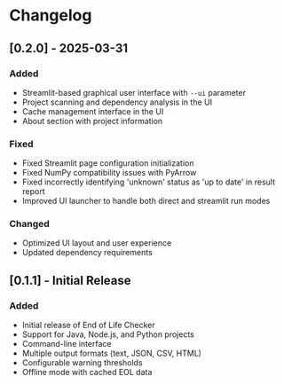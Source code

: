 # Changelog

## [0.2.0] - 2025-03-31

### Added
- Streamlit-based graphical user interface with `--ui` parameter
- Project scanning and dependency analysis in the UI
- Cache management interface in the UI
- About section with project information

### Fixed
- Fixed Streamlit page configuration initialization
- Fixed NumPy compatibility issues with PyArrow
- Fixed incorrectly identifying 'unknown' status as 'up to date' in result report
- Improved UI launcher to handle both direct and streamlit run modes

### Changed
- Optimized UI layout and user experience
- Updated dependency requirements

## [0.1.1] - Initial Release

### Added
- Initial release of End of Life Checker
- Support for Java, Node.js, and Python projects
- Command-line interface
- Multiple output formats (text, JSON, CSV, HTML)
- Configurable warning thresholds
- Offline mode with cached EOL data
